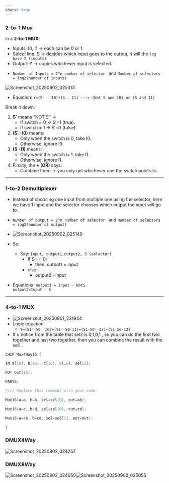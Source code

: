 ```yaml
---
share: true
---
```




### 2-to-1 Mux
in a **2-to-1 MUX**:
- Inputs: I0​, I1​ → each can be 0 or 1.
- Select line: S → decides which input goes to the output, it will the `log base 2 (inputs)`
- Output: Y → copies whichever input is selected.
* `Number of Inputs = 2^n number of selector ` and `Number of selectors = log2(number of inputs)`


![Screenshot_20250902_025313](/enveloppe/pictures_folder/Screenshot_20250902_025313.png)

* Equation:
`Y=(S′ ⋅ I0)+(S . I1) ---> (Not S and I0) or (S and I1)`

Break it down:
1. **S′** means "NOT S" →
    - If switch = 0 → S′=1 (true).
    - If switch = 1 → S′=0 (false).
2. **(S′ ⋅ I0)** means:
    - Only when the switch is 0, take I0.
    - Otherwise, ignore I0.
3. **(S ⋅ I1)** means:
    - Only when the switch is 1, take I1.
    - Otherwise, ignore I1.
4. Finally, the **+ (OR)** says:
    - Combine them → you only get whichever one the switch points to.
        

---



### 1-to-2 Demultiplexer

* Instead of choosing one input from multiple one using the selector, here we have 1 input and the selector chooses which output the input will go to .
* `Number of output = 2^n number of selector ` and `Number of selectors = log2(number of output)`


* ![Screenshot_20250902_025149](/enveloppe/pictures_folder/Screenshot_20250902_025149.png)
* So:
	* Say: `Input, output1,output2, S (selector)`
		* If S == 0:
			* then: output1 = input
		* else:
			* output2 =input
* Equations:
	`output1 ​= Input ⋅ NotS`  
	`output2​=Input ⋅ S`

---

### 4-to-1 MUX

* ![Screenshot_20250901_231944](/enveloppe/pictures_folder/Screenshot_20250901_231944.png)
*  Logic equation:
	* `Y=(S1′⋅S0′⋅I0)+(S1′⋅S0⋅I1)+(S1⋅S0′⋅I2)+(S1⋅S0⋅I3)`
* If u notice from the table that sel2 is 0,1,0,1 , so you can do the first two together and last two together, then you can combine the result with the sel1 .
 ```C
 CHIP Mux4Way16 {

IN a[16], b[16], c[16], d[16], sel[2];

OUT out[16];

PARTS:

//// Replace this comment with your code.

Mux16(a=a, b=b, sel=sel[0], out=ab);

Mux16(a=c, b=d, sel=sel[0], out=cd);

Mux16(a=ab, b=cd, sel=sel[1], out=out);

}
 ```


### DMUX4Way

![Screenshot_20250902_024257](/enveloppe/pictures_folder/Screenshot_20250902_024257.png)


### DMUX8Way
![Screenshot_20250902_024650](/enveloppe/pictures_folder/Screenshot_20250902_024650.png)![Screenshot_20250902_025055](/enveloppe/pictures_folder/Screenshot_20250902_025055.png)
